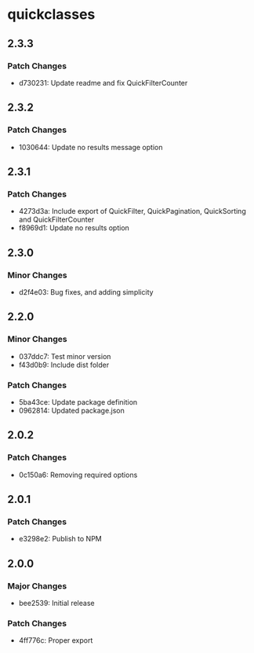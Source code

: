 # quickclasses

## 2.3.3

### Patch Changes

- d730231: Update readme and fix QuickFilterCounter

## 2.3.2

### Patch Changes

- 1030644: Update no results message option

## 2.3.1

### Patch Changes

- 4273d3a: Include export of QuickFilter, QuickPagination, QuickSorting and QuickFilterCounter
- f8969d1: Update no results option

## 2.3.0

### Minor Changes

- d2f4e03: Bug fixes, and adding simplicity

## 2.2.0

### Minor Changes

- 037ddc7: Test minor version
- f43d0b9: Include dist folder

### Patch Changes

- 5ba43ce: Update package definition
- 0962814: Updated package.json

## 2.0.2

### Patch Changes

- 0c150a6: Removing required options

## 2.0.1

### Patch Changes

- e3298e2: Publish to NPM

## 2.0.0

### Major Changes

- bee2539: Initial release

### Patch Changes

- 4ff776c: Proper export
